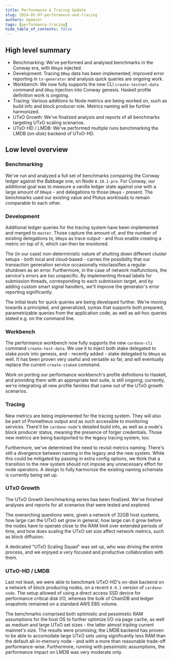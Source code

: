 ```yaml
---
title: Performance & Tracing Update
slug: 2024-05-07-performance-and-tracing
authors: mgmeier
tags: [performance-tracing]
hide_table_of_contents: false
---
```


## High level summary

* Benchmarking: We've performed and analysed benchmarks in the Conway era, with `DRep`s injected.
* Development: Tracing `DRep` data has been implemented; improved error reporting in `tx-generator` and analysis quick queries are ongoing work.
* Workbench: We now fully supports the new CLI `create-testnet-data` command and `DRep` injection into Conway genesis. Haskell profile definition work is ongoing.
* Tracing: Various additions to Node metrics are being worked on, such as build info and block producer role. Metrics naming will be further harmonized.
* UTxO Growth: We've finalized analysis and reports of all benchmarks targeting UTxO scaling scenarios.
* UTxO-HD / LMDB: We've performed multiple runs benchmarking the LMDB (on-disk) backend of UTxO-HD.

## Low level overview


### Benchmarking

We've run and analyzed a full set of benchmarks comparing the Conway ledger against the Babbage one, on Node `8.10.1-pre`. For Conway, our additional goal was to measure a vanilla ledger state against one with a large amount of `DRep`s - and delegations to those `DRep`s - present. The
benchmarks used our existing value and Plutus workloads to remain comparable to each other.

### Development

Additional ledger queries for the tracing system have been implemented and merged to `master`. Those capture the amount of, and the number
of existing delegations to, `DRep`s as trace output - and thus enable creating a metric on top of it, which can then be monitored.

The (in our case) non-deterministic nature of shutting down different cluster setups - both local and cloud-based - carries the possibility
that our transaction generation service occasionally misclassifies a regular shutdown as an error. Furthermore, in the case of network malfunctions, the service's errors are too unspecific. By implementing thread labels for submission threads, corresponding to each
submission target, and by adding custom smart signal handlers, we'll improve the generator's error reporting significantly.

The initial tests for quick queries are being developed further. We're moving towards a principled, and generalized, syntax that supports both
prepared, parametrizable queries from the application code, as well as ad-hoc queries stated e.g. on the command line.

### Workbench

The performance workbench now fully supports the new `cardano-cli` command `create-test-data`. We use it to inject both stake
delegated to stake pools into genesis, and - recently added - stake delegated to `DRep`s as well. It has been proven very useful
and versatile so far, and will eventually replace the current `create-staked` command.  

Work on porting our performance workbench's profile definitions to Haskell, and providing them with an appropriate test suite, is still ongoing; currently, we're integrating all new profile families that came out of the UTxO growth scenarios.

### Tracing

New metrics are being implemented for the tracing system. They will also be part of Prometheus output and as such accessible to
monitoring services. There'll be `cardano-node`'s detailed build info, as well as a node's block producer status, meaning the presence of forger credentials. Those new metrics are being backported to the legacy tracing system, too.  

Furthermore, we've determined the need to revisit metrics naming. There's still a divergence between naming in the legacy
and the new system. While this could be mitigated by passing in extra config options, we think that a transition to the new system
should not impose any unnecessary effort for node operators. A design to fully harmonize the existing naming schemata is currently being
set up.

### UTxO Growth

The UTxO Growth benchmarking series has been finalized. We've finished analyses and reports for all scenarios that
were tested and explored.   

The overarching questions were, given a network of 32GB host systems, how large can the UTxO set grow in general, 
how large can it grow before the nodes have to operate close to the RAM limit over extended periods of time, and how does scaling the UTxO set size affect network metrics, such as block diffusion. 

A dedicated "UTxO Scaling Squad" was set up, who was driving the entire process, and we enjoyed a very focused and productive collaboration with them.

### UTxO-HD / LMDB

Last not least, we were able to benchmark UTxO-HD's on-disk backend on a network of block producing nodes, on a recent `8.9.1` version
of `cardano-node`. The setup allowed of using a direct access SSD device for performance critical disk I/O, whereas the bulk of ChainDB and ledger snapshots remained on a standard AWS EBS volume.  

The benchmarks comprised both optimistic and pessimistic RAM assumptions for the host OS to further optimize I/O via page cache, as well as medium and large UTxO set sizes - the latter almost tripling current mainnet's size. The results were promising; the LMDB backend has proven to be able to accomodate large UTxO sets using significantly less RAM than the default all-in-memory node - and with a more than reasonable trade-off performance-wise. Furthermore, running with pessimistic assumptions, the performance impact on LMDB was very moderate only.